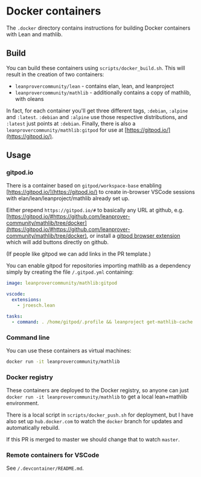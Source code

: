 # Docker containers

The `.docker` directory contains instructions for building Docker containers
with Lean and mathlib.

## Build

You can build these containers using `scripts/docker_build.sh`.
This will result in the creation of two containers:

* `leanprovercommunity/lean` - contains elan, lean, and leanproject
* `leanprovercommunity/mathlib` - additionally contains a copy of mathlib, with oleans

In fact, for each container you'll get three different tags, `:debian`, `:alpine` and `:latest`.
`:debian` and `:alpine` use those respective distributions, and `:latest` just points at `:debian`.
Finally, there is also a `leanprovercommunity/mathlib:gitpod` for use at
[https://gitpod.io/](https://gitpod.io/).

## Usage

### gitpod.io

There is a container based on `gitpod/workspace-base`
enabling [https://gitpod.io/](https://gitpod.io/) to create in-browser VSCode sessions
with elan/lean/leanproject/mathlib already set up.

Either prepend `https://gitpod.io/#` to basically any URL at github, e.g.
[https://gitpod.io/#https://github.com/leanprover-community/mathlib/tree/docker](https://gitpod.io/#https://github.com/leanprover-community/mathlib/tree/docker),
or install a [gitpod browser extension](https://www.gitpod.io/docs/browser-extension/)
which will add buttons directly on github.

(If people like gitpod we can add links in the PR template.)

You can enable gitpod for repositories importing mathlib as a dependency simply by creating
the file `/.gitpod.yml` containing:

```yml
image: leanprovercommunity/mathlib:gitpod

vscode:
  extensions:
    - jroesch.lean

tasks:
  - command: . /home/gitpod/.profile && leanproject get-mathlib-cache
```

### Command line

You can use these containers as virtual machines:

```sh
docker run -it leanprovercommunity/mathlib
```

### Docker registry

These containers are deployed to the Docker registry, so anyone can just
`docker run -it leanprovercommunity/mathlib` to get a local lean+mathlib environment.

There is a local script in `scripts/docker_push.sh` for deployment,
but I have also set up `hub.docker.com` to watch the `docker` branch for updates
and automatically rebuild.

If this PR is merged to master we should change that to watch `master`.

### Remote containers for VSCode

See `/.devcontainer/README.md`.
